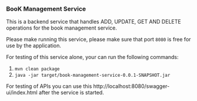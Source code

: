 ### BooK Management Service

 This is a backend service that handles ADD, UPDATE, GET AND DELETE operations for the book management service.
 
 Please make running this service, please make sure that port `8080` is free for use by the application.
 
 For testing of this service alone, your can run the following commands:

1. `mvn clean package`
2. `java -jar target/book-management-service-0.0.1-SNAPSHOT.jar`

 For testing of APIs you can use this http://localhost:8080/swagger-ui/index.html after the service is started.
